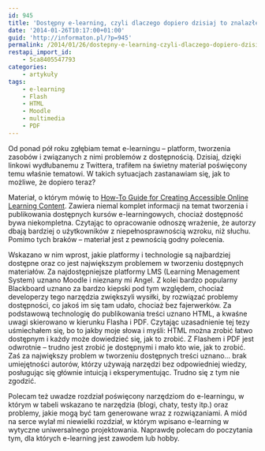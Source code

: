 ```yaml
---
id: 945
title: 'Dostępny e-learning, czyli dlaczego dopiero dzisiaj to znalazłem?..'
date: '2014-01-26T10:17:00+01:00'
guid: 'http://informaton.pl/?p=945'
permalink: /2014/01/26/dostepny-e-learning-czyli-dlaczego-dopiero-dzisiaj-to-znalazlem/
restapi_import_id:
    - 5ca8405547793
categories:
    - artykuły
tags:
    - e-learning
    - Flash
    - HTML
    - Moodle
    - multimedia
    - PDF
---
```


Od ponad pół roku zgłębiam temat e-learningu – platform, tworzenia zasobów i związanych z nimi problemów z dostępnością. Dzisiaj, dzięki linkowi wydłubanemu z Twittera, trafiłem na świetny materiał poświęcony temu właśnie tematowi. W takich sytuacjach zastanawiam się, jak to możliwe, że dopiero teraz?

Materiał, o którym mówię to [How-To Guide for Creating Accessible Online Learning Content](http://projectone.cannect.org/). Zawiera niemal komplet informacji na temat tworzenia i publikowania dostępnych kursów e-learningowych, chociaż dostępność bywa niekompletna. Czytając to opracowanie odnoszę wrażenie, że autorzy dbają bardziej o użytkowników z niepełnosprawnością wzroku, niż słuchu. Pomimo tych braków – materiał jest z pewnością godny polecenia.

Wskazano w nim wprost, jakie platformy i technologie są najbardziej dostępne oraz co jest największym problemem w tworzeniu dostępnych materiałów. Za najdostępniejsze platformy LMS (Learning Menagement System) uznano Moodle i nieznany mi Angel. Z kolei bardzo popularny Blackboard uznano za bardzo kiepski pod tym względem, chociaż developerzy tego narzędzia zwiększyli wysiłki, by rozwiązać problemy dostępności, co jakoś im się tam udało, chociaż bez fajerwerków. Za podstawową technologię do publikowania treści uznano HTML, a kwaśne uwagi skierowano w kierunku Flasha i PDF. Czytając uzasadnienie tej tezy uśmiechałem się, bo to jakby moje słowa i myśli: HTML można zrobić łatwo dostępnym i każdy może dowiedzieć się, jak to zrobić. Z Flashem i PDF jest odwrotnie – trudno jest zrobić je dostępnymi i mało kto wie, jak to zrobić. Zaś za największy problem w tworzeniu dostępnych treści uznano… brak umiejętności autorów, którzy używają narzędzi bez odpowiedniej wiedzy, posługując się głównie intuicją i eksperymentując. Trudno się z tym nie zgodzić.

Polecam też uwadze rozdział poświęcony narzędziom do e-learningu, w którym w tabeli wskazano te narzędzia (blogi, chaty, testy itp.) oraz problemy, jakie mogą być tam generowane wraz z rozwiązaniami. A miód na serce wylał mi niewielki rozdział, w którym wpisano e-learning w wytyczne uniwersalnego projektowania. Naprawdę polecam do poczytania tym, dla których e-learning jest zawodem lub hobby.
